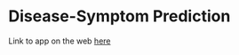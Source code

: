 # Disease-Symptom Prediction


Link to app on the web [here](https://disease-symptom-prediction-kqpnytmyfqmmtbjyxlvkcy.streamlit.app/)
 
